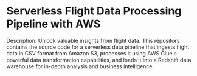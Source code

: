# Serverless Flight Data Processing Pipeline with AWS

Description: Unlock valuable insights from flight data. This repository contains the source code for a serverless data pipeline that ingests flight data in CSV format from Amazon S3, processes it using AWS Glue's powerful data transformation capabilities, and loads it into a Redshift data warehouse for in-depth analysis and business intelligence.
